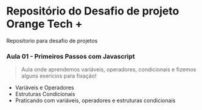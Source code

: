 # Repositório do Desafio de projeto Orange Tech +
Repositorio para desafio de projetos

### Aula 01 - Primeiros Passos com Javascript
>Aula onde aprendemos variáveis, operadores, condicionais e fizemos alguns exericios para fixação!

* Variáveis e Operadores
* Estruturas Condicionais
* Praticando com variáveis, operadores e estruturas condicionais

